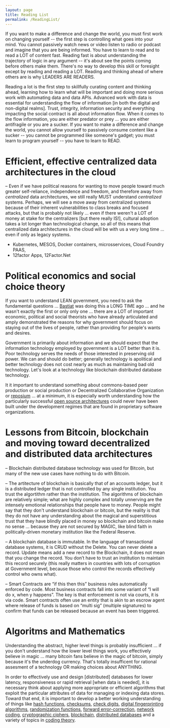 ```yaml
---
layout: page
title: Reading List
permalink: /ReadingList/
---
```


If you want to make a difference and change the world, you must first work on changing yourself -- the first step is controlling what goes into your mind. You cannot passively watch news or video listen to radio or podcast and imagine that you are being informed.  You have to learn to read and to read a LOT of content fast.  Reading fast is about understanding the trajectory of logic in any argument -- it's about see the points coming before others make them.  There's no way to develop this skill or foresight except by reading and reading a LOT.  Reading and thinking ahead of where others are is why LEADERS ARE READERS.  

Reading a lot is the first step to skillfully curating content and thinking ahead, learning how to learn what will be important and doing more serious work with automating data and data APIs. Advanced work with data is essential for understanding the flow of information [in both the digital and non-digital realms].  Trust, integrity, information security and everything impacting the social contract is all about information flow. When it comes to the flow information, you are either predator or prey ... you are either antifragile or you are a sucker.  If you want to make a difference and change the world, you cannot allow yourself to passively consume content like a sucker -- you cannot be programmed like someone's gadget; you must learn to program yourself -- you have to learn to READ.

# Efficient, effective centralized data architectures in the cloud
– Even if we have political reasons for wanting to move people toward much greater self-reliance, independence and freedom, and therefore away from *centralized* data architectures, we still really MUST understand *centralized* systems.  Perhaps, we will see a move away from centralized systems because of their inherent vulnerabilities to class breaks and focused attacks, but that is probably not likely ... even if there weren't a LOT of money at stake for the centralizers [but there really IS!], cultural adoption takes a lot longer than technological change, so all of this means that centralized data architectures in the cloud will be with us a very long time ... even if only as legacy systems.
- Kubernetes, MESOS, Docker containers, microsservices, Cloud Foundry PAAS,
- 12factor Apps, 12Factor.Net



# Political economics and social choice theory
If you want to understand LEAN government, you need to ask the fundamental questions ... [Bastiat](http://bastiat.org/en/the_law.html#SECTION_G004) was doing this a LONG TIME ago ... and he wasn't exactly the first or only only one ... there are a LOT of important economic, political and social theorists who have already articulated and amply demonstrated the reasons for why government should focus on staying out of the lives of people, rather than providing for people's wants and desires.

Government is primarily about information and we should expect that the information technology employed by government is a LOT better than it is.  Poor technology serves the needs of those interested in preserving old power.  We can and should do better; generally technology is apolitical and better technology does not cost nearly as much as maintaining bad old technology. Let's look at a technology like blockchain distributed database technology.

It it important to understand something about commons-based peer production or social production or Decentralized Collaborative Organization or [reposium](https://medium.com/college-cryptocurrency-network/reposium-dco-the-future-of-wikipedia-4be080cfa027) ... at a minimum, it is especially worth understanding how the particularly successful [open source architectures](http://aosabook.org/en/index.html) could never have been built under the development regimes that are found in proprietary software organizations.

# Lessons from Bitcoin, blockchain and moving toward decentralized and distributed data architectures
– Blockchain distributed database technology was used for Bitcoin, but many of the new use cases have nothing to do with Bitcoin.

– The artitecture of blockchain is basically that of an accounts ledger, but it is a distributed ledger that is not controlled by any single institution. You trust the algortithm rather than the institution.  The algorithms of blockchain are relatively simple; what are highly complex and totally unnerving are the intensely emotional relationships that people have to money.  People might say that they don't understand blockchain or bitcoin, but the reality is that they do not have any understanding about the magical and superstitious trust that they have blindly placed in money so blockchain and bitcoin make no sense ... because they are not secured by MAGIC, like blind faith in politically-driven monetary institution like the Federal Reserve.

– A blockchain database is immutable. In the language of transactional database systems, it is CRUD without the Delete. You can never delete a record. Update means add a new record to the Blockchain, it does not mean that you change the record. You don’t have to trust an institution to maintain this record securely (this really matters in countries with lots of corruption at Government level, because those who control the records effectively control who owns what).

– Smart Contracts are “if this then this” business rules automatically enforced by code. Most business contracts fall into some variant of “I will do x, when y happens”. The key is that enforcement is not via courts, it is via code. Smart contracts often use an entity that is akin to an escrow agent where release of funds is based on “multi sig” (multiple signatures) to confirm that funds can be released because an event has been triggered.

# Algoritms and Mathematics
 Understanding the abstract, higher level things is probably insufficient ... if you don't understand how the lower level things work, you effectively believe in magic ... many bitcoin fans believe in the magic of bitcoin, simply because it's the underdog currency.  That's totally insufficent for rational assesment of a technology OR making choices about ANYTHING.  

 In order to effectively use and design [distributed] databases for lower latency, responsiveness or rapid retrieval [when data is needed], it is necessary think about applying more appropriate or efficient algorithms that exploit the particular attributes of data for managing or indexing data stores.  Toward that end, it is important to develop a better working understanding of things like [hash functions](https://en.wikipedia.org/wiki/Hash_function), [checksums](https://en.wikipedia.org/wiki/Checksum), [check digits](https://en.wikipedia.org/wiki/Check_digit), [digital fingerprinting algorithms](https://en.wikipedia.org/wiki/Fingerprint_%28computing%29), [randomization functions](https://en.wikipedia.org/wiki/Randomization_function), [forward error-correction](https://en.wikipedia.org/wiki/Forward_error_correction), [network coding](https://en.wikipedia.org/wiki/Linear_network_coding), [cryptographic ciphers](https://en.wikipedia.org/wiki/Cipher), [blockchain](https://en.wikipedia.org/wiki/Block_chain_(database)), [distributed databases](https://en.wikipedia.org/wiki/Distributed_database) and a variety of topics in [coding theory](https://en.wikipedia.org/wiki/Coding_theory).
